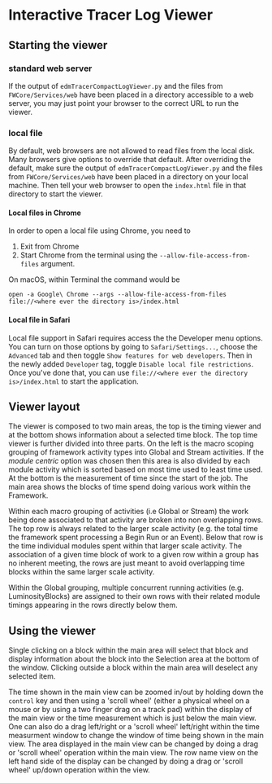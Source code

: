 # Interactive Tracer Log Viewer

## Starting the viewer

### standard web server
If the output of `edmTracerCompactLogViewer.py` and the files from `FWCore/Services/web` have been placed in a directory accessible to a web server, you may just point your browser to the correct URL to run the viewer.

### local file
By default, web browsers are not allowed to read files from the local disk. Many browsers give options to override that default. After overriding the default, make sure the output of `edmTracerCompactLogViewer.py` and the files from `FWCore/Services/web` have been placed in a directory on your local machine. Then tell  your web browser to open the `index.html` file in that directory to start the viewer.

#### Local files in Chrome
In order to open a local file using Chrome, you need to
1. Exit from Chrome
1. Start Chrome from the terminal using the `--allow-file-access-from-files` argument.

On macOS, within Terminal the command would be
```
open -a Google\ Chrome --args --allow-file-access-from-files file://<where ever the directory is>/index.html
```

#### Local file in Safari
Local file support in Safari requires access the the Developer menu options. You can turn on those options by going to `Safari/Settings...`, choose the `Advanced` tab and then toggle `Show features for web developers`. Then in the newly added `Developer` tag, toggle `Disable local file restrictions`. Once you've done that, you can use `file://<where ever the directory is>/index.html` to start the application.

## Viewer layout
The viewer is composed to two main areas, the top is the timing viewer and at the bottom shows information about a selected time block. The top time viewer is further divided into three parts. On the left is the macro scoping grouping of framework activity types into Global and Stream activities. If the _module centric_ option was chosen then this area is also divided by each module activity which is sorted based on most time used to least time used. At the bottom is the measurement of time since the start of the job. The main area shows the blocks of time spend doing various work within the Framework.

Within each macro grouping of activities (i.e Global or Stream) the work being done associated to that activity are broken into non overlapping rows. The top row is always related to the larger scale activity (e.g. the total time the framework spent processing a Begin Run or an Event). Below that row is the time individual modules spent within that larger scale activity. The association of a given time block of work to a given row within a group has no inherent meeting, the rows are just meant to avoid overlapping time blocks within the same larger scale activity.

Within the Global grouping, multiple concurrent running activities (e.g. LuminosityBlocks) are assigned to their own rows with their related module timings appearing in the rows directly below them.

## Using the viewer
Single clicking on a block within the main area will select that block and display information about the block into the Selection area at the bottom of the window. Clicking outside a block within the main area will deselect any selected item.

The time shown in the main view can be zoomed in/out by holding down the `control` key and then using a 'scroll wheel' (either a physical wheel on a mouse or by using a two finger drag on a track pad) within the display of the main view or the time measurement which is just below the main view. One can also do a drag left/right or a 'scroll wheel' left/right within the time measurment window to change the window of time being shown in the main view.
The area displayed in the main view can be changed by doing a drag or 'scroll wheel' operation within the main view.
The row name view on the left hand side of the display can be changed by doing a drag or 'scroll wheel' up/down operation within the view.
